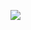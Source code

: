 ![](https://media4.giphy.com/media/yxF4HmDIXw83S/giphy.gif?cid=ecf05e47gcvweem5v81ul7w8o0hq3dczur2s4nkbjy0jv8kr&rid=giphy.gif&ct=g)
